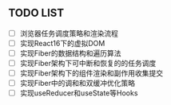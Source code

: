 ## TODO LIST

- [ ] 浏览器任务调度策略和渲染流程
- [ ] 实现React16下的虚拟DOM
- [ ] 实现Fiber的数据结构和遍历算法
- [ ] 实现Fiber架构下可中断和恢复的的任务调度
- [ ] 实现Fiber架构下的组件渲染和副作用收集提交
- [ ] 实现Fiber中的调和和双缓冲优化策略
- [ ] 实现useReducer和useState等Hooks
